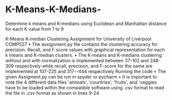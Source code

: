 # K-Means-K-Medians-
Determine k means and K-medians using Euclidean and Manhattan distance for each K value from 1 to 9


K-Means K-median Clustering
Assignment for University of Liverpool COMP527
•	The assignment.py file contains the clustering accuracy for precision. Recall, and F score values with graphical representation for each k means and K-median clusters.
•	The K-means and K-medians clustering without and with  normalization  is implemented between 37-102 and 248-309 respectively while recall, precision, and F-score for the same are implemented at 107-225 and 317--444 respectively
Running the code
•	The given Assigment.py can be run in spyder or pycharm
•	It is important to note the 4 different data files 'animals', 'countries', 'fruits', and 'veggies have to be loaded within the compatible software using .csv format to read the file in .csv format as shown in lines 9-24
